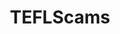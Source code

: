 ---
title: TEFLScams
crosslinks:
- teaching
- ChinaScamCentral
- ChinaTEFL
- internships
- TEFL_TIPS_TRAPS_SCAMS
---